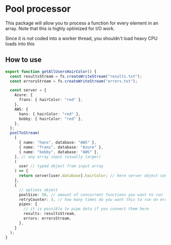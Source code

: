 # Pool processor

This package will allow you to process a function for every element in an array.
Note that this is highly optimized for I/O work.

Since it is not coded into a worker thread, you shouldn't load heavy CPU loads into this

## How to use

```ts
export function getAllUsersHairColor() {
  const resultsStream = fs.createWriteStream("results.txt");
  const errorsStream = fs.createWriteStream("errors.txt");

  const server = {
    Azure: {
      frans: { hairColor: "red" },
    },
    AWS: {
      hans: { hairColor: "red" },
      bobby: { hairColor: "red" },
    },
  };
  poolToStream(
    [
      { name: "hans", database: "AWS" },
      { name: "frans", database: "Azure" },
      { name: "bobby", database: "AWS" },
    ], // any array input (usually larger)
    (
      user // typed object from input array
    ) => {
      return server[user.database].hairColor; // here server object contains connections to any server/object where we can access hair color
    },
    {
      // options object
      poolSize: 50, // amount of concurrent functions you want to run
      retryCounter: 3, // how many times do you want this to run on error
      pipes: {
        // it is possible to pipe data if you connect them here
        results: resultsStream,
        errors: errorsStream,
      },
    }
  );
}
```
